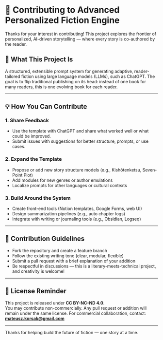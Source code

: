 
# 🤝 Contributing to Advanced Personalized Fiction Engine

Thanks for your interest in contributing! This project explores the frontier of personalized, AI-driven storytelling — where every story is co-authored by the reader.

## 🧭 What This Project Is

A structured, extensible prompt system for generating adaptive, reader-tailored fiction using large language models (LLMs), such as ChatGPT. The goal is to flip traditional publishing on its head: instead of one book for many readers, this is one evolving book for each reader.

---

## 💡 How You Can Contribute

### 1. Share Feedback
- Use the template with ChatGPT and share what worked well or what could be improved.
- Submit issues with suggestions for better structure, prompts, or use cases.

### 2. Expand the Template
- Propose or add new story structure models (e.g., Kishōtenketsu, Seven-Point Plot)
- Add modules for new genres or author emulations
- Localize prompts for other languages or cultural contexts

### 3. Build Around the System
- Create front-end tools (Notion templates, Google Forms, web UI)
- Design summarization pipelines (e.g., auto chapter logs)
- Integrate with writing or journaling tools (e.g., Obsidian, Logseq)

---

## 🧱 Contribution Guidelines

- Fork the repository and create a feature branch
- Follow the existing writing tone (clear, modular, flexible)
- Submit a pull request with a brief explanation of your addition
- Be respectful in discussions — this is a literary-meets-technical project, and creativity is welcome!

---

## 📜 License Reminder

This project is released under **CC BY-NC-ND 4.0**.  
You may contribute non-commercially. Any pull request or addition will remain under the same license. For commercial collaboration, contact: **mateusz.korsak@gmail.com**

---

Thanks for helping build the future of fiction — one story at a time.
